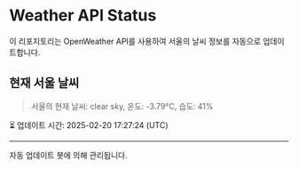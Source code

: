 
# Weather API Status

이 리포지토리는 OpenWeather API를 사용하여 서울의 날씨 정보를 자동으로 업데이트합니다.

## 현재 서울 날씨
> 서울의 현재 날씨: clear sky, 온도: -3.79°C, 습도: 41%

⏳ 업데이트 시간: 2025-02-20 17:27:24 (UTC)

---
자동 업데이트 봇에 의해 관리됩니다.
